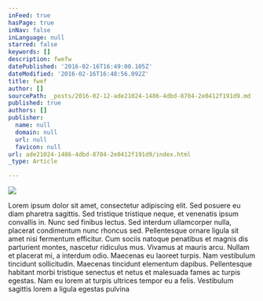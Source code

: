 ```yaml
---
inFeed: true
hasPage: true
inNav: false
inLanguage: null
starred: false
keywords: []
description: fwefw
datePublished: '2016-02-16T16:49:00.105Z'
dateModified: '2016-02-16T16:48:56.092Z'
title: fwef
author: []
sourcePath: _posts/2016-02-12-ade21024-1486-4dbd-8704-2e0412f191d9.md
published: true
authors: []
publisher:
  name: null
  domain: null
  url: null
  favicon: null
url: ade21024-1486-4dbd-8704-2e0412f191d9/index.html
_type: Article

---
```

![](https://the-grid-user-content.s3-us-west-2.amazonaws.com/c6e8cdef-ecb4-4086-ad97-54eefcde339d.jpg)

Lorem ipsum dolor sit amet, consectetur adipiscing elit. Sed posuere eu diam pharetra sagittis. Sed tristique tristique neque, et venenatis ipsum convallis in. Nunc sed finibus lectus. Sed interdum ullamcorper nulla, placerat condimentum nunc rhoncus sed. Pellentesque ornare ligula sit amet nisi fermentum efficitur. Cum sociis natoque penatibus et magnis dis parturient montes, nascetur ridiculus mus. Vivamus at mauris arcu. Nullam et placerat mi, a interdum odio. Maecenas eu laoreet turpis. Nam vestibulum tincidunt sollicitudin. Maecenas tincidunt elementum dapibus. Pellentesque habitant morbi tristique senectus et netus et malesuada fames ac turpis egestas. Nam eu lorem at turpis ultrices tempor eu a felis. Vestibulum sagittis lorem a ligula egestas pulvina